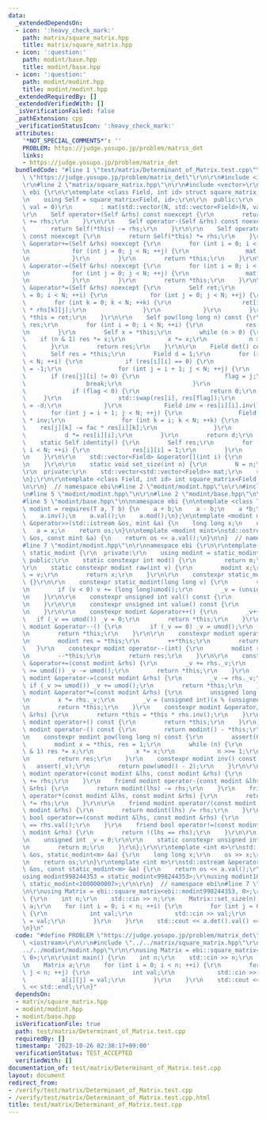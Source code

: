 ```yaml
---
data:
  _extendedDependsOn:
  - icon: ':heavy_check_mark:'
    path: matrix/square_matrix.hpp
    title: matrix/square_matrix.hpp
  - icon: ':question:'
    path: modint/base.hpp
    title: modint/base.hpp
  - icon: ':question:'
    path: modint/modint.hpp
    title: modint/modint.hpp
  _extendedRequiredBy: []
  _extendedVerifiedWith: []
  _isVerificationFailed: false
  _pathExtension: cpp
  _verificationStatusIcon: ':heavy_check_mark:'
  attributes:
    '*NOT_SPECIAL_COMMENTS*': ''
    PROBLEM: https://judge.yosupo.jp/problem/matrix_det
    links:
    - https://judge.yosupo.jp/problem/matrix_det
  bundledCode: "#line 1 \"test/matrix/Determinant_of_Matrix.test.cpp\"\n#define PROBLEM\
    \ \"https://judge.yosupo.jp/problem/matrix_det\"\r\n\r\n#include <iostream>\r\n\
    \r\n#line 2 \"matrix/square_matrix.hpp\"\n\r\n#include <vector>\r\n\r\nnamespace\
    \ ebi {\r\n\r\ntemplate <class Field, int id> struct square_matrix {\r\n  private:\r\
    \n    using Self = square_matrix<Field, id>;\r\n\r\n  public:\r\n    square_matrix(Field\
    \ val = 0)\r\n        : mat(std::vector(N, std::vector<Field>(N, val))) {}\r\n\
    \r\n    Self operator+(Self &rhs) const noexcept {\r\n        return Self(*this)\
    \ += rhs;\r\n    }\r\n\r\n    Self operator-(Self &rhs) const noexcept {\r\n \
    \       return Self(*this) -= rhs;\r\n    }\r\n\r\n    Self operator*(Self &rhs)\
    \ const noexcept {\r\n        return Self(*this) *= rhs;\r\n    }\r\n\r\n    Self\
    \ &operator+=(Self &rhs) noexcept {\r\n        for (int i = 0; i < N; ++i) {\r\
    \n            for (int j = 0; j < N; ++j) {\r\n                mat[i][j] += rhs[i][j];\r\
    \n            }\r\n        }\r\n        return *this;\r\n    }\r\n\r\n    Self\
    \ &operator-=(Self &rhs) noexcept {\r\n        for (int i = 0; i < N; ++i) {\r\
    \n            for (int j = 0; j < N; ++j) {\r\n                mat[i][j] -= rhs[i][j];\r\
    \n            }\r\n        }\r\n        return *this;\r\n    }\r\n\r\n    Self\
    \ &operator*=(Self &rhs) noexcept {\r\n        Self ret;\r\n        for (int i\
    \ = 0; i < N; ++i) {\r\n            for (int j = 0; j < N; ++j) {\r\n        \
    \        for (int k = 0; k < N; ++k) {\r\n                    ret[i][j] += mat[i][k]\
    \ * rhs[k][j];\r\n                }\r\n            }\r\n        }\r\n        return\
    \ *this = ret;\r\n    }\r\n\r\n    Self pow(long long n) const {\r\n        Self\
    \ res;\r\n        for (int i = 0; i < N; ++i) {\r\n            res[i][i] = 1;\r\
    \n        }\r\n        Self x = *this;\r\n        while (n > 0) {\r\n        \
    \    if (n & 1) res *= x;\r\n            x *= x;\r\n            n >>= 1;\r\n \
    \       }\r\n        return res;\r\n    }\r\n\r\n    Field det() const {\r\n \
    \       Self res = *this;\r\n        Field d = 1;\r\n        for (int i = 0; i\
    \ < N; ++i) {\r\n            if (res[i][i] == 0) {\r\n                int flag\
    \ = -1;\r\n                for (int j = i + 1; j < N; ++j) {\r\n             \
    \       if (res[j][i] != 0) {\r\n                        flag = j;\r\n       \
    \                 break;\r\n                    }\r\n                }\r\n   \
    \             if (flag < 0) {\r\n                    return 0;\r\n           \
    \     }\r\n                std::swap(res[i], res[flag]);\r\n                d\
    \ = -d;\r\n            }\r\n            Field inv = res[i][i].inv();\r\n     \
    \       for (int j = i + 1; j < N; ++j) {\r\n                Field fac = res[j][i]\
    \ * inv;\r\n                for (int k = i; k < N; ++k) {\r\n                \
    \    res[j][k] -= fac * res[i][k];\r\n                }\r\n            }\r\n \
    \           d *= res[i][i];\r\n        }\r\n        return d;\r\n    }\r\n\r\n\
    \    static Self identity() {\r\n        Self res;\r\n        for (int i = 0;\
    \ i < N; ++i) {\r\n            res[i][i] = 1;\r\n        }\r\n        return res;\r\
    \n    }\r\n\r\n    std::vector<Field> &operator[](int i) {\r\n        return mat[i];\r\
    \n    }\r\n\r\n    static void set_size(int n) {\r\n        N = n;\r\n    }\r\n\
    \r\n  private:\r\n    std::vector<std::vector<Field>> mat;\r\n    static int N;\r\
    \n};\r\n\r\ntemplate <class Field, int id> int square_matrix<Field, id>::N = 0;\r\
    \n\r\n}  // namespace ebi\n#line 2 \"modint/modint.hpp\"\n\r\n#include <cassert>\r\
    \n#line 5 \"modint/modint.hpp\"\n\r\n#line 2 \"modint/base.hpp\"\n\n#include <concepts>\n\
    #line 5 \"modint/base.hpp\"\n\nnamespace ebi {\n\ntemplate <class T>\nconcept\
    \ modint = requires(T a, T b) {\n    a + b;\n    a - b;\n    a *b;\n    a / b;\n\
    \    a.inv();\n    a.val();\n    a.mod();\n};\n\ntemplate <modint mint> std::istream\
    \ &operator>>(std::istream &os, mint &a) {\n    long long x;\n    os >> x;\n \
    \   a = x;\n    return os;\n}\n\ntemplate <modint mint>\nstd::ostream &operator<<(std::ostream\
    \ &os, const mint &a) {\n    return os << a.val();\n}\n\n}  // namespace ebi\n\
    #line 7 \"modint/modint.hpp\"\n\r\nnamespace ebi {\r\n\r\ntemplate <int m> struct\
    \ static_modint {\r\n  private:\r\n    using modint = static_modint;\r\n\r\n \
    \ public:\r\n    static constexpr int mod() {\r\n        return m;\r\n    }\r\n\
    \r\n    static constexpr modint raw(int v) {\r\n        modint x;\r\n        x._v\
    \ = v;\r\n        return x;\r\n    }\r\n\r\n    constexpr static_modint() : _v(0)\
    \ {}\r\n\r\n    constexpr static_modint(long long v) {\r\n        v %= (long long)umod();\r\
    \n        if (v < 0) v += (long long)umod();\r\n        _v = (unsigned int)v;\r\
    \n    }\r\n\r\n    constexpr unsigned int val() const {\r\n        return _v;\r\
    \n    }\r\n\r\n    constexpr unsigned int value() const {\r\n        return val();\r\
    \n    }\r\n\r\n    constexpr modint &operator++() {\r\n        _v++;\r\n     \
    \   if (_v == umod()) _v = 0;\r\n        return *this;\r\n    }\r\n    constexpr\
    \ modint &operator--() {\r\n        if (_v == 0) _v = umod();\r\n        _v--;\r\
    \n        return *this;\r\n    }\r\n\r\n    constexpr modint operator++(int) {\r\
    \n        modint res = *this;\r\n        ++*this;\r\n        return res;\r\n \
    \   }\r\n    constexpr modint operator--(int) {\r\n        modint res = *this;\r\
    \n        --*this;\r\n        return res;\r\n    }\r\n\r\n    constexpr modint\
    \ &operator+=(const modint &rhs) {\r\n        _v += rhs._v;\r\n        if (_v\
    \ >= umod()) _v -= umod();\r\n        return *this;\r\n    }\r\n    constexpr\
    \ modint &operator-=(const modint &rhs) {\r\n        _v -= rhs._v;\r\n       \
    \ if (_v >= umod()) _v += umod();\r\n        return *this;\r\n    }\r\n    constexpr\
    \ modint &operator*=(const modint &rhs) {\r\n        unsigned long long x = _v;\r\
    \n        x *= rhs._v;\r\n        _v = (unsigned int)(x % (unsigned long long)umod());\r\
    \n        return *this;\r\n    }\r\n    constexpr modint &operator/=(const modint\
    \ &rhs) {\r\n        return *this = *this * rhs.inv();\r\n    }\r\n\r\n    constexpr\
    \ modint operator+() const {\r\n        return *this;\r\n    }\r\n    constexpr\
    \ modint operator-() const {\r\n        return modint() - *this;\r\n    }\r\n\r\
    \n    constexpr modint pow(long long n) const {\r\n        assert(0 <= n);\r\n\
    \        modint x = *this, res = 1;\r\n        while (n) {\r\n            if (n\
    \ & 1) res *= x;\r\n            x *= x;\r\n            n >>= 1;\r\n        }\r\
    \n        return res;\r\n    }\r\n    constexpr modint inv() const {\r\n     \
    \   assert(_v);\r\n        return pow(umod() - 2);\r\n    }\r\n\r\n    friend\
    \ modint operator+(const modint &lhs, const modint &rhs) {\r\n        return modint(lhs)\
    \ += rhs;\r\n    }\r\n    friend modint operator-(const modint &lhs, const modint\
    \ &rhs) {\r\n        return modint(lhs) -= rhs;\r\n    }\r\n    friend modint\
    \ operator*(const modint &lhs, const modint &rhs) {\r\n        return modint(lhs)\
    \ *= rhs;\r\n    }\r\n\r\n    friend modint operator/(const modint &lhs, const\
    \ modint &rhs) {\r\n        return modint(lhs) /= rhs;\r\n    }\r\n    friend\
    \ bool operator==(const modint &lhs, const modint &rhs) {\r\n        return lhs.val()\
    \ == rhs.val();\r\n    }\r\n    friend bool operator!=(const modint &lhs, const\
    \ modint &rhs) {\r\n        return !(lhs == rhs);\r\n    }\r\n\r\n  private:\r\
    \n    unsigned int _v = 0;\r\n\r\n    static constexpr unsigned int umod() {\r\
    \n        return m;\r\n    }\r\n};\r\n\r\ntemplate <int m>\r\nstd::istream &operator>>(std::istream\
    \ &os, static_modint<m> &a) {\r\n    long long x;\r\n    os >> x;\r\n    a = x;\r\
    \n    return os;\r\n}\r\ntemplate <int m>\r\nstd::ostream &operator<<(std::ostream\
    \ &os, const static_modint<m> &a) {\r\n    return os << a.val();\r\n}\r\n\r\n\
    using modint998244353 = static_modint<998244353>;\r\nusing modint1000000007 =\
    \ static_modint<1000000007>;\r\n\r\n}  // namespace ebi\n#line 7 \"test/matrix/Determinant_of_Matrix.test.cpp\"\
    \n\r\nusing Matrix = ebi::square_matrix<ebi::modint998244353, 0>;\r\n\r\nint main()\
    \ {\r\n    int n;\r\n    std::cin >> n;\r\n    Matrix::set_size(n);\r\n    Matrix\
    \ a;\r\n    for (int i = 0; i < n; ++i) {\r\n        for (int j = 0; j < n; ++j)\
    \ {\r\n            int val;\r\n            std::cin >> val;\r\n            a[i][j]\
    \ = val;\r\n        }\r\n    }\r\n    std::cout << a.det().val() << std::endl;\r\
    \n}\n"
  code: "#define PROBLEM \"https://judge.yosupo.jp/problem/matrix_det\"\r\n\r\n#include\
    \ <iostream>\r\n\r\n#include \"../../matrix/square_matrix.hpp\"\r\n#include \"\
    ../../modint/modint.hpp\"\r\n\r\nusing Matrix = ebi::square_matrix<ebi::modint998244353,\
    \ 0>;\r\n\r\nint main() {\r\n    int n;\r\n    std::cin >> n;\r\n    Matrix::set_size(n);\r\
    \n    Matrix a;\r\n    for (int i = 0; i < n; ++i) {\r\n        for (int j = 0;\
    \ j < n; ++j) {\r\n            int val;\r\n            std::cin >> val;\r\n  \
    \          a[i][j] = val;\r\n        }\r\n    }\r\n    std::cout << a.det().val()\
    \ << std::endl;\r\n}"
  dependsOn:
  - matrix/square_matrix.hpp
  - modint/modint.hpp
  - modint/base.hpp
  isVerificationFile: true
  path: test/matrix/Determinant_of_Matrix.test.cpp
  requiredBy: []
  timestamp: '2023-10-26 02:38:17+09:00'
  verificationStatus: TEST_ACCEPTED
  verifiedWith: []
documentation_of: test/matrix/Determinant_of_Matrix.test.cpp
layout: document
redirect_from:
- /verify/test/matrix/Determinant_of_Matrix.test.cpp
- /verify/test/matrix/Determinant_of_Matrix.test.cpp.html
title: test/matrix/Determinant_of_Matrix.test.cpp
---
```

